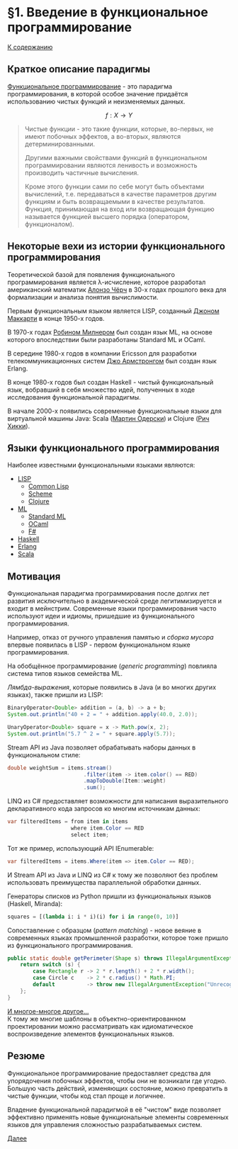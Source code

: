 # §1. Введение в функциональное программирование

[К содержанию](../../README.md)

## Краткое описание парадигмы

[Функциональное программирование](https://ru.wikipedia.org/wiki/%D0%A4%D1%83%D0%BD%D0%BA%D1%86%D0%B8%D0%BE%D0%BD%D0%B0%D0%BB%D1%8C%D0%BD%D0%BE%D0%B5_%D0%BF%D1%80%D0%BE%D0%B3%D1%80%D0%B0%D0%BC%D0%BC%D0%B8%D1%80%D0%BE%D0%B2%D0%B0%D0%BD%D0%B8%D0%B5) - это парадигма программирования, в которой особое значение придаётся использованию чистых функций и неизменяемых данных.

$$
f : X \rightarrow Y
$$

> Чистые функции - это такие функции, которые, во-первых, не имеют побочных эффектов, а во-вторых, являются детерминированными.
> 
> Другими важными свойствами функций в функциональном программировании являются ленивость и возможность производить частичные вычисления.
> 
> Кроме этого функции сами по себе могут быть объектами вычислений, т.е. передаваться в качестве параметров другим функциям и быть возвращаемыми в качестве результатов. Функция, принимающая на вход или возвращающая функцию называется функцией высшего порядка (оператором, функционалом).

## Некоторые вехи из истории функционального программирования

Теоретической базой для появления функционального программирования является λ-исчисление, которое разработал американский математик [Алонзо Чёрч](https://ru.wikipedia.org/wiki/%D0%A7%D1%91%D1%80%D1%87,_%D0%90%D0%BB%D0%BE%D0%BD%D0%B7%D0%BE) в 30-х годах прошлого века для формализации и анализа понятия вычислимости.

Первым функциональным языком является LISP, созданный [Джоном Маккарти](https://ru.wikipedia.org/wiki/%D0%9C%D0%B0%D0%BA%D0%BA%D0%B0%D1%80%D1%82%D0%B8,_%D0%94%D0%B6%D0%BE%D0%BD) в конце 1950-х годов.

В 1970-х годах [Робином Милнером](https://ru.wikipedia.org/wiki/%D0%9C%D0%B8%D0%BB%D0%BD%D0%B5%D1%80,_%D0%A0%D0%BE%D0%B1%D0%B8%D0%BD) был создан язык ML, на основе которого впоследствии были разработаны Standard ML и OCaml.

В середине 1980-х годов в компании Ericsson для разработки телекоммуникационных систем [Джо Армстронгом](https://ru.wikipedia.org/wiki/%D0%90%D1%80%D0%BC%D1%81%D1%82%D1%80%D0%BE%D0%BD%D0%B3,_%D0%94%D0%B6%D0%BE_(%D0%BF%D1%80%D0%BE%D0%B3%D1%80%D0%B0%D0%BC%D0%BC%D0%B8%D1%81%D1%82)) был создан язык Erlang.

В конце 1980-х годов был создан Haskell - чистый функциональный язык, вобравший в себя множество идей, полученных в ходе исследования функциональной парадигмы.

В начале 2000-х появились современные функциональные языки для виртуальной машины Java: Scala ([Мартин Одерски](https://ru.wikipedia.org/wiki/%D0%9E%D0%B4%D0%B5%D1%80%D1%81%D0%BA%D0%B8,_%D0%9C%D0%B0%D1%80%D1%82%D0%B8%D0%BD)) и Clojure ([Рич Хикки](https://ru.wikipedia.org/wiki/%D0%A5%D0%B8%D0%BA%D0%BA%D0%B8,_%D0%A0%D0%B8%D1%87%D0%B0%D1%80%D0%B4)).

## Языки функционального программирования

Наиболее известными функциональными языками являются:
- [LISP](https://ru.wikipedia.org/wiki/%D0%9B%D0%B8%D1%81%D0%BF)
  - [Common Lisp](https://ru.wikipedia.org/wiki/Common_Lisp)
  - [Scheme](https://ru.wikipedia.org/wiki/Scheme)
  - [Clojure](https://ru.wikipedia.org/wiki/Clojure)
- [ML](https://ru.wikipedia.org/wiki/ML)
  - [Standard ML](https://ru.wikipedia.org/wiki/Standard_ML)
  - [OCaml](https://ru.wikipedia.org/wiki/OCaml)
  - [F#](https://ru.wikipedia.org/wiki/F_Sharp)
- [Haskell](https://ru.wikipedia.org/wiki/Haskell)
- [Erlang](https://ru.wikipedia.org/wiki/Erlang)
- [Scala](https://ru.wikipedia.org/wiki/Scala_(%D1%8F%D0%B7%D1%8B%D0%BA_%D0%BF%D1%80%D0%BE%D0%B3%D1%80%D0%B0%D0%BC%D0%BC%D0%B8%D1%80%D0%BE%D0%B2%D0%B0%D0%BD%D0%B8%D1%8F))

## Мотивация

Функциональная парадигма программирования после долгих лет развития исключительно в академической среде легитимизируется и входит в мейнстрим. Современные языки программирования часто используют идеи и идиомы, пришедшие из функционального программирования.

Например, отказ от ручного управления памятью и *сборка мусора* впервые появилась в LISP - первом функциональном языке программирования.

На обобщённое программирование (*generic programming*) повлияла система типов языков семейства ML.

*Лямбда-выражения*, которые появились в Java (и во многих других языках), также пришли из LISP:

```java
BinaryOperator<Double> addition = (a, b) -> a + b;
System.out.println("40 + 2 = " + addition.apply(40.0, 2.0));

UnaryOperator<Double> square = x -> Math.pow(x, 2);
System.out.println("5.7 ^ 2 = " + square.apply(5.7));
```

Stream API из Java позволяет обрабатывать наборы данных в функциональном стиле:

```java
double weightSum = items.stream()
                        .filter(item -> item.color() == RED)
                        .mapToDouble(Item::weight)
                        .sum();
```

LINQ из C# предоставляет возможности для написания выразительного декларативного кода запросов ко многим источникам данных:

```cs
var filteredItems = from item in items
                    where item.Color == RED
                    select item;
```

Тот же пример, использующий API IEnumerable:

```cs
var filteredItems = items.Where(item => item.Color == RED);
```

И Stream API из Java и LINQ из C# к тому же позволяют без проблем использовать преимущества параллельной обработки данных.

Генераторы списков из Python пришли из функциональных языков (Haskell, Miranda):

```python
squares = [(lambda i: i * i)(i) for i in range(0, 10)]
```

Сопоставление с образцом (*pattern matching*) - новое веяние в современных языках промышленной разработки, которое тоже пришло из функционального программирования.

```java
public static double getPerimeter(Shape s) throws IllegalArgumentException {
    return switch (s) {
        case Rectangle r -> 2 * r.length() + 2 * r.width();
        case Circle c    -> 2 * c.radius() * Math.PI;
        default          -> throw new IllegalArgumentException("Unrecognized shape");
    };
}
```

[И многое-многое другое...](https://habr.com/ru/companies/typeable/articles/589257/)  
К тому же многие шаблоны в объектно-ориентированном проектировании можно рассматривать как идиоматическое воспроизведение элементов функциональных языков.

## Резюме

Функциональное программирование предоставляет средства для упорядочения побочных эффектов, чтобы они не возникали где угодно. Большую часть действий, изменяющих состояние, можно превратить в чистые функции, чтобы код стал проще и логичнее.

Владение функциональной парадигмой в её "чистом" виде позволяет эффективно применять новые функциональные элементы современных языков для управления сложностью разрабатываемых систем.

[Далее](../chapter2/CHAPTER_2.md)

